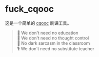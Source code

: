 # fuck_cqooc

这是一个简单的 [cqooc](https://www.cqooc.net) 刷课工具。

> 🥁 We don't need no education  
> 🎹 We don't need no thought control  
> 🎸 No dark sarcasm in the classroom  
> 🎙️ We don't need no substitute teacher  